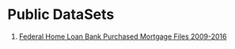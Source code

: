# Public DataSets

1. [Federal Home Loan Bank Purchased Mortgage Files 2009-2016](https://www.fhfa.gov/DataTools/Downloads/Pages/FHLBank-Public-Use-Database-Previous-Years.aspx)
